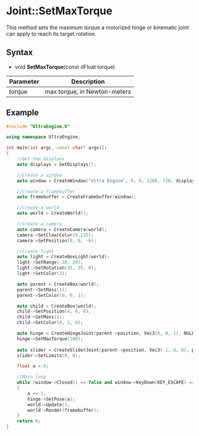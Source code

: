 # Joint::SetMaxTorque

This method sets the maximum torque a motorized hinge or kinematic joint can apply to reach its target rotation.

## Syntax

- void **SetMaxTorque**(const dFloat torque)

| Parameter | Description |
|---|---|
| torque | max torque, in Newton-meters |


## Example

```c++
#include "UltraEngine.h"

using namespace UltraEngine;

int main(int argc, const char* argv[])
{
    //Get the displays
    auto displays = GetDisplays();

    //Create a window
    auto window = CreateWindow("Ultra Engine", 0, 0, 1280, 720, displays[0], WINDOW_CENTER | WINDOW_TITLEBAR);

    //Create a framebuffer
    auto framebuffer = CreateFramebuffer(window);

    //Create a world
    auto world = CreateWorld();

    //Create a camera    
    auto camera = CreateCamera(world);
    camera->SetClearColor(0.125);
    camera->SetPosition(0, 0, -6);

    //Create light
    auto light = CreateBoxLight(world);
    light->SetRange(-20, 20);
    light->SetRotation(35, 35, 0);
    light->SetColor(3);

    auto parent = CreateBox(world);
    parent->SetMass(1);
    parent->SetColor(0, 0, 1);

    auto child = CreateBox(world);
    child->SetPosition(4, 0, 0);
    child->SetMass(1);
    child->SetColor(0, 1, 0);

    auto hinge = CreateHingeJoint(parent->position, Vec3(0, 0, 1), NULL, parent);
    hinge->SetMaxTorque(100);
    
    auto slider = CreateSliderJoint(parent->position, Vec3(-1, 0, 0), parent, child);
    slider->SetLimits(0, 8);

    float a = 0;

    //Main loop
    while (window->Closed() == false and window->KeyDown(KEY_ESCAPE) == false)
    {
        a += 1;
        hinge->SetPose(a);
        world->Update();
        world->Render(framebuffer);
    }
    return 0;
}
```
